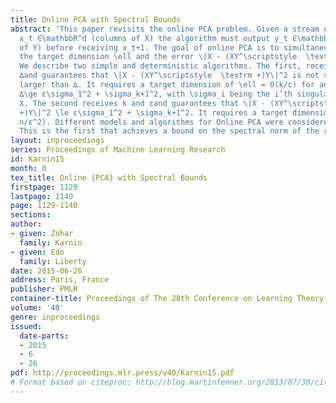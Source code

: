 ```yaml
---
title: Online PCA with Spectral Bounds
abstract: 'This paper revisits the online PCA problem. Given a stream of n vectors
  x_t ∈\mathbbR^d (columns of X) the algorithm must output y_t ∈\mathbbR^\ell  (columns
  of Y) before receiving x_t+1. The goal of online PCA is to simultaneously minimize
  the target dimension \ell and the error \|X - (XY^\scriptstyle  \textrm +)Y\|^2.
  We describe two simple and deterministic algorithms. The first, receives a parameter
  ∆and guarantees that \|X - (XY^\scriptstyle  \textrm +)Y\|^2 is not significantly
  larger than ∆. It requires a target dimension of \ell = O(k/ε) for any k,εsuch that
  ∆\ge ε\sigma_1^2 + \sigma_k+1^2, with \sigma_i being the i’th singular value of
  X. The second receives k and εand guarantees that \|X - (XY^\scriptstyle  \textrm
  +)Y\|^2 \le ε\sigma_1^2 + \sigma_k+1^2. It requires a target dimension of O( k\log
  n/ε^2). Different models and algorithms for Online PCA were considered in the past.
  This is the first that achieves a bound on the spectral norm of the residual matrix. '
layout: inproceedings
series: Proceedings of Machine Learning Research
id: Karnin15
month: 0
tex_title: Online {PCA} with Spectral Bounds
firstpage: 1129
lastpage: 1140
page: 1129-1140
sections: 
author:
- given: Zohar
  family: Karnin
- given: Edo
  family: Liberty
date: 2015-06-26
address: Paris, France
publisher: PMLR
container-title: Proceedings of The 28th Conference on Learning Theory
volume: '40'
genre: inproceedings
issued:
  date-parts:
  - 2015
  - 6
  - 26
pdf: http://proceedings.mlr.press/v40/Karnin15.pdf
# Format based on citeproc: http://blog.martinfenner.org/2013/07/30/citeproc-yaml-for-bibliographies/
---
```

